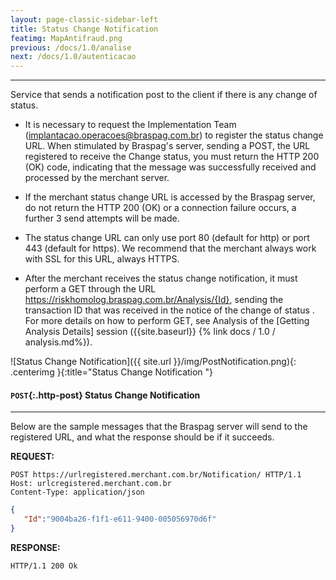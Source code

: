 ```yaml
---
layout: page-classic-sidebar-left
title: Status Change Notification
featimg: MapAntifraud.png
previous: /docs/1.0/analise
next: /docs/1.0/autenticacao
---
```

---

Service that sends a notification post to the client if there is any change of status.

* It is necessary to request the Implementation Team ([implantacao.operacoes@braspag.com.br](mailto:implantacao.operacoes@braspag.com.br)) to register the status change URL. When stimulated by Braspag's server, sending a POST, the URL registered to receive the Change status, you must return the HTTP 200 (OK) code, indicating that the message was successfully received and processed by the merchant server.

* If the merchant status change URL is accessed by the Braspag server, do not return the HTTP 200 (OK) or a connection failure occurs, a further 3 send attempts will be made.

* The status change URL can only use port 80 (default for http) or port 443 (default for https). We recommend that the merchant always work with SSL for this URL, always HTTPS.  

* After the merchant receives the status change notification, it must perform a GET through the URL https://riskhomolog.braspag.com.br/Analysis/{Id}, sending the transaction ID that was received in the notice of the change of status .
For more details on how to perform GET, see Analysis of the [Getting Analysis Details] session ({{site.baseurl}} {% link docs / 1.0 / analysis.md%}).

![Status Change Notification]({{ site.url }}/img/PostNotification.png){: .centerimg }{:title="Status Change Notification "}

#### `POST`{:.http-post} Status Change Notification 
----------------------------------------------
Below are the sample messages that the Braspag server will send to the registered URL, and what the response should be if it succeeds.

**REQUEST:**  

``` http
POST https://urlregistered.merchant.com.br/Notification/ HTTP/1.1
Host: urlcregistered.merchant.com.br
Content-Type: application/json
```

``` json
{  
   "Id":"9004ba26-f1f1-e611-9400-005056970d6f"
}​​​
```

**RESPONSE:**  

``` http
HTTP/1.1 200 Ok
```